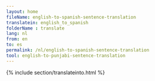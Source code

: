 ```yaml
---
layout: home
fileName: english-to-spanish-sentence-translation
translatein: english_to_spanish
folderName : translate
lang: nl
from: en
to: es
permalink: /nl/english-to-spanish-sentence-translation
tool: english-to-punjabi-sentence-translation
---
```

{% include section/translateinto.html %}